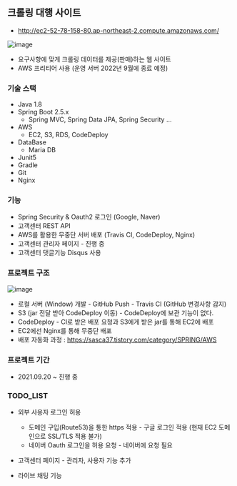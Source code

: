 ## 크롤링 대행 사이트
- http://ec2-52-78-158-80.ap-northeast-2.compute.amazonaws.com/


![image](https://user-images.githubusercontent.com/81945553/135823421-8eadfb02-9a49-470d-8a1f-aef56b56e690.png)

- 요구사항에 맞게 크롤링 데이터를 제공(판매)하는 웹 사이트
- AWS 프리티어 사용 (운영 서버 2022년 9월에 종료 예정)



### 기술 스택

- Java 1.8
- Spring Boot 2.5.x 
  - Spring MVC, Spring Data JPA, Spring Security ... 
- AWS
  - EC2, S3, RDS, CodeDeploy 
- DataBase
  - Maria DB
- Junit5
- Gradle
- Git 
- Nginx 



### 기능

- Spring Security & Oauth2 로그인 (Google, Naver)
- 고객센터 REST API 
- AWS를 활용한 무중단 서버 배포 (Travis CI, CodeDeploy, Nginx)
- 고객센터 관리자 페이지 - 진행 중  
- 고객센터 댓글기능 Disqus 사용


### 프로젝트 구조

![image](https://user-images.githubusercontent.com/81945553/134514182-2453cba6-90c2-46cb-8c1d-e8262ab3558b.png)

- 로컬 서버 (Window) 개발 - GitHub Push - Travis CI (GitHub 변경사항 감지) 
- S3 (jar 전달 받아 CodeDeploy 이동) - CodeDeploy에 보관 기능이 없다. 
- CodeDeploy - CI로 받은 배포 요청과 S3에게 받은 jar를 통해 EC2에 배포 
- EC2에선 Nginx를 통해 무중단 배포 
- 배포 자동화 과정 : https://sasca37.tistory.com/category/SPRING/AWS



### 프로젝트 기간

- 2021.09.20 ~ 진행 중 



### TODO_LIST 

- 외부 사용자 로그인 허용 
  - 도메인 구입(Route53)을 통한 https 적용 - 구글 로그인 적용 (현재 EC2 도메인으로 SSL/TLS 적용 불가)
  - 네이버 Oauth 로그인을 허용 요청 - 네이버에 요청 필요

- 고객센터 페이지 - 관리자, 사용자 기능 추가 

- 라이브 채팅 기능  
